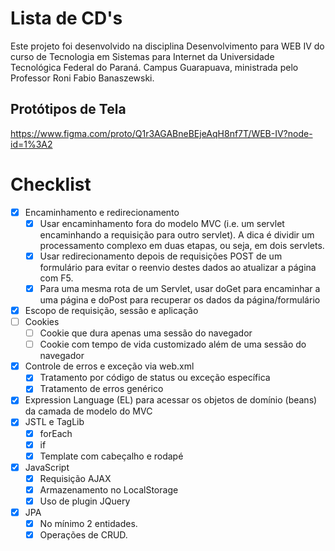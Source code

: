 # Lista de CD's

<p>Este projeto foi desenvolvido na disciplina Desenvolvimento para WEB IV do curso de Tecnologia em Sistemas para Internet da Universidade Tecnológica Federal do Paraná. Campus Guarapuava, ministrada pelo Professor Roni Fabio Banaszewski.</p>

## Protótipos de Tela
<https://www.figma.com/proto/Q1r3AGABneBEjeAqH8nf7T/WEB-IV?node-id=1%3A2>

# Checklist

- [x] Encaminhamento e redirecionamento
  - [x] Usar encaminhamento fora do modelo MVC (i.e. um servlet encaminhando a requisição para outro servlet). A dica é dividir um processamento complexo em duas etapas, ou seja, em dois servlets.
  - [x] Usar redirecionamento depois de requisições POST de um formulário para evitar o reenvio destes dados ao atualizar a página com F5.
  - [x] Para uma mesma rota de um Servlet, usar doGet para encaminhar a uma página e doPost para recuperar os dados da página/formulário
- [x] Escopo de requisição, sessão e aplicação
- [ ] Cookies
  - [ ] Cookie que dura apenas uma sessão do navegador
  - [ ] Cookie com tempo de vida customizado além de uma sessão do navegador
- [x] Controle de erros e exceção via web.xml
    - [x] Tratamento por código de status ou exceção específica
    - [x] Tratamento de erros genérico
- [x] Expression Language (EL) para acessar os objetos de domínio (beans) da camada de modelo do MVC
- [x] JSTL e TagLib
  - [x] forEach
  - [x] if
  - [x] Template com cabeçalho e rodapé
- [x] JavaScript
    - [x] Requisição AJAX
    - [x] Armazenamento no LocalStorage
    - [x] Uso de plugin JQuery
- [x] JPA
    - [x] No mínimo 2 entidades.
    - [x] Operações de CRUD.
